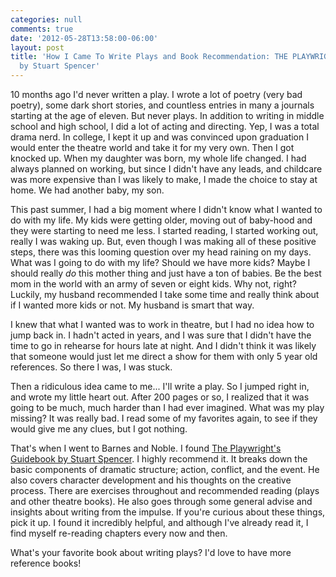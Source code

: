 ```yaml
---
categories: null
comments: true
date: '2012-05-28T13:58:00-06:00'
layout: post
title: 'How I Came To Write Plays and Book Recommendation: THE PLAYWRIGHT''S GUIDEBOOK
  by Stuart Spencer'
---
```


10 months ago I'd never written a play. I wrote a lot of poetry (very bad poetry), some dark short stories, and countless entries in many a journals starting at the age of eleven. But never plays. In addition to writing in middle school and high school, I did a lot of acting and directing. Yep, I was a total drama nerd. In college, I kept it up and was convinced upon graduation I would enter the theatre world and take it for my very own. Then I got knocked up. When my daughter was born, my whole life changed. I had always planned on working, but since I didn't have any leads, and childcare was more expensive than I was likely to make, I made the choice to stay at home. We had another baby, my son. 

This past summer, I had a big moment where I didn't know what I wanted to do with my life. My kids were getting older, moving out of baby-hood and they were starting to need me less. I started reading, I started working out, really I was waking up. But, even though I was making all of these positive steps, there was this looming question over my head raining on my days. What was I going to do with my life? Should we have more kids? Maybe I should really *do* this mother thing and just have a ton of babies. Be the best mom in the world with an army of seven or eight kids. Why not, right? Luckily, my husband recommended I take some time and really think about if I wanted more kids or not. My husband is smart that way.

I knew that what I wanted was to work in theatre, but I had no idea how to jump back in. I hadn't acted in years, and I was sure that I didn't have the time to go in rehearse for hours late at night. And I didn't think it was likely that someone would just let me direct a show for them with only 5 year old references. So there I was, I was stuck.

Then a ridiculous idea came to me... I'll write a play. So I jumped right in, and wrote my little heart out. After 200 pages or so, I realized that it was going to be much, much harder than I had ever imagined. What was my play missing? It was really bad. I read some of my favorites again, to see if they would give me any clues, but I got nothing. 

That's when I went to Barnes and Noble. I found [The Playwright's Guidebook by Stuart Spencer](http://www.amazon.com/The-Playwrights-Guidebook-Insightful-Dramatic/dp/0571199917/ref=sr_1_1?ie=UTF8&qid=1338239878&sr=8-1). I highly recommend it. It breaks down the basic components of dramatic structure; action, conflict, and the event. He also covers character development and his thoughts on the creative process. There are exercises throughout and recommended reading (plays and other theatre books). He also goes through some general advise and insights about writing from the impulse. If you're curious about these things, pick it up. I found it incredibly helpful, and although I've already read it, I find myself re-reading chapters every now and then.

What's your favorite book about writing plays? I'd love to have more reference books!